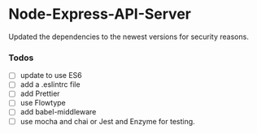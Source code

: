 # Node-Express-API-Server

Updated the dependencies to the newest versions for security reasons.

### Todos

* [ ] update to use ES6
* [ ] add a .eslintrc file
* [ ] add Prettier
* [ ] use Flowtype
* [ ] add babel-middleware
* [ ] use mocha and chai or Jest and Enzyme for testing.
